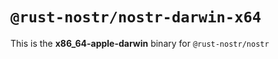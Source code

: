 # `@rust-nostr/nostr-darwin-x64`

This is the **x86_64-apple-darwin** binary for `@rust-nostr/nostr`
